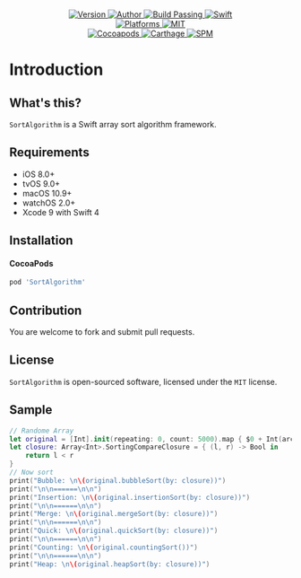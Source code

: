 
<p align="center">
  <!-- <img src="https://i.loli.net/2018/01/05/5a4f153d36a21.png" alt="SortAlgorithm"> -->
  <br/><a href="https://cocoapods.org/pods/SortAlgorithm">
  <img alt="Version" src="https://img.shields.io/badge/version-1.2.0-brightgreen.svg">
  <img alt="Author" src="https://img.shields.io/badge/author-Meniny-blue.svg">
  <img alt="Build Passing" src="https://img.shields.io/badge/build-passing-brightgreen.svg">
  <img alt="Swift" src="https://img.shields.io/badge/swift-5.0%2B-orange.svg">
  <br/>
  <img alt="Platforms" src="https://img.shields.io/badge/platform-macOS%20%7C%20iOS%20%7C%20watchOS%20%7C%20tvOS-lightgrey.svg">
  <img alt="MIT" src="https://img.shields.io/badge/license-MIT-blue.svg">
  <br/>
  <img alt="Cocoapods" src="https://img.shields.io/badge/cocoapods-compatible-brightgreen.svg">
  <img alt="Carthage" src="https://img.shields.io/badge/carthage-working%20on-red.svg">
  <img alt="SPM" src="https://img.shields.io/badge/swift%20package%20manager-compatible-brightgreen.svg">
  </a>
</p>

# Introduction

## What's this?

`SortAlgorithm` is a Swift array sort algorithm framework.

## Requirements

* iOS 8.0+
* tvOS 9.0+
* macOS 10.9+
* watchOS 2.0+
* Xcode 9 with Swift 4

## Installation

#### CocoaPods

```ruby
pod 'SortAlgorithm'
```

## Contribution

You are welcome to fork and submit pull requests.

## License

`SortAlgorithm` is open-sourced software, licensed under the `MIT` license.

## Sample

```swift
// Randome Array
let original = [Int].init(repeating: 0, count: 5000).map { $0 + Int(arc4random_uniform(5000)) }
let closure: Array<Int>.SortingCompareClosure = { (l, r) -> Bool in
    return l < r
}
// Now sort
print("Bubble: \n\(original.bubbleSort(by: closure))")
print("\n\n======\n\n")
print("Insertion: \n\(original.insertionSort(by: closure))")
print("\n\n======\n\n")
print("Merge: \n\(original.mergeSort(by: closure))")
print("\n\n======\n\n")
print("Quick: \n\(original.quickSort(by: closure))")
print("\n\n======\n\n")
print("Counting: \n\(original.countingSort())")
print("\n\n======\n\n")
print("Heap: \n\(original.heapSort(by: closure))")
```

